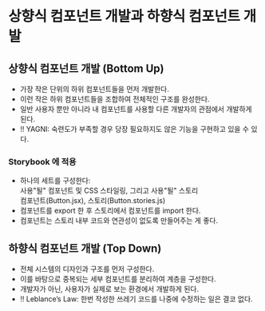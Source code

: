 # 상향식 컴포넌트 개발과 하향식 컴포넌트 개발

## 상향식 컴포넌트 개발 (Bottom Up)

- 가장 작은 단위의 하위 컴포넌트들을 먼저 개발한다.
- 이런 작은 하위 컴포넌트들을 조합하여 전체적인 구조를 완성한다.
- 일반 사용자 뿐만 아니라 내 컴포넌트를 사용할 다른 개발자의 관점에서 개발하게 된다.
- !! YAGNI: 숙련도가 부족할 경우 당장 필요하지도 않은 기능을 구현하고 있을 수 있다.

### Storybook 에 적용

- 하나의 세트를 구성한다:  
  사용"될" 컴포넌트 및 CSS 스타일링, 그리고 사용"될" 스토리  
  컴포넌트(Button.jsx), 스토리(Button.stories.js)
- 컴포넌트를 export 한 후 스토리에서 컴포넌트를 import 한다.
- 컴포넌트는 스토리 내부 코드와 연관성이 없도록 만들어주는 게 좋다.

## 하향식 컴포넌트 개발 (Top Down)

- 전체 시스템의 디자인과 구조를 먼저 구성한다.
- 이를 바탕으로 중복되는 세부 컴포넌트를 분리하여 계층을 구성한다.
- 개발자가 아닌, 사용자가 실제로 보는 환경에서 개발하게 된다.
- !! Leblance’s Law: 한번 작성한 쓰레기 코드를 나중에 수정하는 일은 결코 없다.
